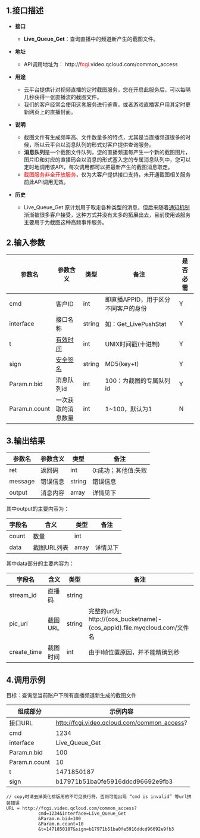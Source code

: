 ﻿
## 1.接口描述

- **接口**
  - **Live_Queue_Get**：查询直播中的频道新产生的截图文件。

- **地址**
  - API调用地址为： http://<font color='red'>fcgi.</font>video.qcloud.com/common_access

- **用途**
  - 云平台提供针对视频直播的定时截图服务，您在开启此服务后，可以每隔几秒获得一张直播流的截图文件。
  - 我们的客户经常会使用这套服务进行鉴黄，或者游戏直播客户用其定时更新网页上的直播封面。

- **说明**
  - 截图文件有生成频率高、文件数量多的特点，尤其是当直播频道很多的时候，所以云平台以消息队列的形式对客户提供查询服务。
  - **消息队列**是一个截图文件队列，您的直播频道每产生一个新的截图图片，图片ID和对应的直播码会以消息的形式塞入您的专属消息队列中，您可以定时地调用该API，每次调用都可以把最新产生的截图消息取走。
  - <font color='red'>截图服务非全开放服务</font>，仅为大客户提供接口支持，未开通截图相关服务前此API调用无效。

- **历史**
  - Live_Queue_Get 原计划用于取走各种类型的消息，但后来随着[通知机制](http://tce.fsphere.cn/doc/api/258/5957)渐渐被很多客户接受，这种方式并没有太多的拓展出去，目前使用该服务主要用于为截图这种高频事件服务。


## 2.输入参数

| 参数名 | 参数含义 | 类型 | 备注 | 是否必需 |
|---------|---------|---------|---------|---------|
| cmd                        | 客户ID     | int       | 即直播APPID，用于区分不同客户的身份 |  Y          | 
| interface                 | 接口名称   | string |  如：Get_LivePushStat  |  Y          | 
| t | [有效时间](http://tce.fsphere.cn/doc/api/258/5956#.E5.AE.89.E5.85.A8.E6.A3.80.E6.9F.A5) | int  | UNIX时间戳(十进制) |  Y | 
| sign | [安全签名](http://tce.fsphere.cn/doc/api/258/5956#.E5.AE.89.E5.85.A8.E6.A3.80.E6.9F.A5) | string | MD5(key+t) | Y | 
| Param.n.bid   | 消息队列id  | int  | 100：为截图的专属队列id | Y |
| Param.n.count | 一次获取的消息数量 | int   |1~100，默认为1 | N |

## 3.输出结果
| 参数名 | 参数含义 | 类型 | 备注            |
|---------|---------|---------|------------------|
| ret      | 返回码 |   int  |  0:成功；其他值:失败|
| message | 错误信息 |   string  |  错误信息|
| output | 消息内容 |   array  |  详情见下|

其中output的主要内容为：

| 字段名 | 含义 | 类型 | 备注                 |
|---------|---------|---------|------------------|
| count | 数量    |   int      |    |
| data    | 截图URL列表 |   array  | 详情见下  |

其中data部分的主要内容为：

| 字段名 | 含义 | 类型 | 备注                 |
|---------|---------|---------|------------------|
| stream_id | 直播码    |   string      |            |
| pic_url   | 截图URL|   string  |   完整的url为: http://(cos_bucketname)-(cos_appid).file.myqcloud.com/文件名|
| create_time | 截图时间 |   int  |  由于I帧位置原因，并不能精确到秒  |

## 4.调用示例

目标：查询您当前账户下所有直播频道新生成的截图文件

| 组成部分 |   示例内容      |
|-------------|------------------|
|接口URL| http://fcgi.video.qcloud.com/common_access?|
|cmd       | 1234 |
|interface       | Live_Queue_Get |
|Param.n.bid | 100 |
|Param.n.count | 10 |
|t |1471850187 |
|sign | b17971b51ba0fe5916ddcd96692e9fb3 |

```
// copy时请去掉美化排版用的不可见换行符，否则可能出现 “cmd is invalid” 等url拼装错误
URL = http://fcgi.video.qcloud.com/common_access?
			cmd=1234&interface=Live_Queue_Get
			&Param.n.bid=100
			&Param.n.count=10
			&t=1471850187&sign=b17971b51ba0fe5916ddcd96692e9fb3
```
			
			






